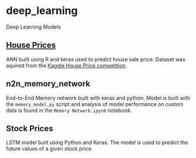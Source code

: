 # deep_learning
Deep Learning Models

## [House Prices](house_prices/)
ANN built using R and keras used to predict house sale price.
Dataset was aquired from the [Kaggle House Price competition](https://www.kaggle.com/c/house-prices-advanced-regression-techniques).

## n2n_memory_network
End-to-End Memory network built with keras and python. Model is built with the `memory_model.py` script and analysis of model performance on custom data is found in the `Memory Network.ipynb` notebook.

## Stock Prices
LSTM model built using Python and Keras.
The model is used to predict the future values of a given stock price.
